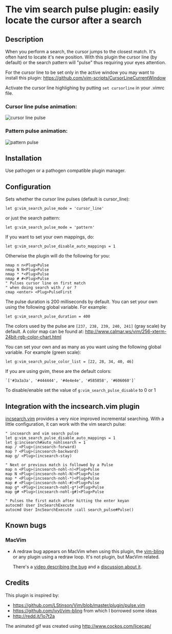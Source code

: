 # The vim search pulse plugin: easily locate the cursor after a search

## Description

When you perform a search, the cursor jumps to the closest match. It's often
hard to locate it's new position. With this plugin the cursor line (by default)
or the search pattern will "pulse" thus requiring your eyes attention.

For the cursor line to be set only in the active window you may want to install
this plugin: https://github.com/vim-scripts/CursorLineCurrentWindow

Activate the cursor line highlighing by putting `set cursorline` in your .vimrc
file.

### Cursor line pulse animation:
![cursor line pulse](http://i.imgur.com/ukZuti2.gif)

### Pattern pulse animation:
![pattern pulse](http://i.imgur.com/jFyjW3f.gif)

## Installation

Use pathogen or a pathogen compatible plugin manager.

## Configuration

Sets whether the cursor line pulses (default is cursor_line):

    let g:vim_search_pulse_mode = 'cursor_line'

or just the search pattern:

    let g:vim_search_pulse_mode = 'pattern'

If you want to set your own mappings, do:

    let g:vim_search_pulse_disable_auto_mappings = 1

Otherwise the plugin will do the following for you:

    nmap n n<Plug>Pulse
    nmap N N<Plug>Pulse
    nmap * *<Plug>Pulse
    nmap # #<Plug>Pulse
    " Pulses cursor line on first match
    " when doing search with / or ?
    cmap <enter> <Plug>PulseFirst

The pulse duration is 200 milliseconds by default. You can set your own using
the following global variable. For example:

    let g:vim_search_pulse_duration = 400

The colors used by the pulse are `[237, 238, 239, 240, 241]` (gray scale) by
default. A color map can be found at:
http://www.calmar.ws/vim/256-xterm-24bit-rgb-color-chart.html

You can set your own and as many as you want using the following global
variable. For example (green scale):

    let g:vim_search_pulse_color_list = [22, 28, 34, 40, 46]

If you are using gvim, these are the default colors:

    `['#3a3a3a', '#444444', '#4e4e4e', '#585858', '#606060']`

To disable/enable set the value of `g:vim_search_pulse_disable` to 0 or 1

## Integration with the incsearch.vim plugin

[incsearch.vim](https://github.com/haya14busa/incsearch.vim) provides a very
nice improved incremental searching. With a little configuration, it can
work with the vim search pulse:

    " incsearch and vim search pulse
    let g:vim_search_pulse_disable_auto_mappings = 1
    let g:incsearch#auto_nohlsearch = 1
    map / <Plug>(incsearch-forward)
    map ? <Plug>(incsearch-backward)
    map g/ <Plug>(incsearch-stay)

    " Next or previous match is followed by a Pulse
    map n <Plug>(incsearch-nohl-n)<Plug>Pulse
    map N <Plug>(incsearch-nohl-N)<Plug>Pulse
    map * <Plug>(incsearch-nohl-*)<Plug>Pulse
    map # <Plug>(incsearch-nohl-#)<Plug>Pulse
    map g* <Plug>(incsearch-nohl-g*)<Plug>Pulse
    map g# <Plug>(incsearch-nohl-g#)<Plug>Pulse

    " Pulses the first match after hitting the enter keyan
    autocmd! User IncSearchExecute
    autocmd User IncSearchExecute :call search_pulse#Pulse()

## Known bugs

### MacVim

* A redraw bug appears on MacVim when using this plugin, the
  [vim-bling](https://github.com/ivyl/vim-bling) or any plugin using a redraw
  loop. It's not plugin, but MacVim related.

  There's a [video describing the bug](https://www.youtube.com/watch?v=miz_Ut8T4)
  and a [discussion about it](https://groups.google.com/forum/#!topic/vim_mac/z-IBAFHbQak).

## Credits

This plugin is inspired by:

* https://github.com/LStinson/Vim/blob/master/plugin/pulse.vim
* https://github.com/ivyl/vim-bling from which I borrowed some ideas
* http://redd.it/1o7t2a

The animated gif was created using http://www.cockos.com/licecap/
